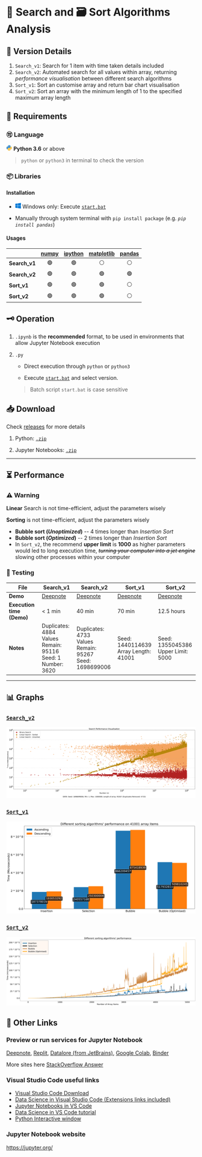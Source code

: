 # 🔎 Search and 🗃 Sort Algorithms Analysis

## 🧩 Version Details

1. `Search_v1`: Search for 1 item with time taken details included
2. `Search_v2`: Automated search for all values within array, returning *performance visualisation* between different search algorithms
3. `Sort_v1`: Sort an customise array and return bar chart visualisation
4. `Sort_v2`: Sort an array with the minimum length of 1 to the specified maximum array length

## 📍 Requirements

### 🉑 Language

<img src="./Others/python.png" alt="Windows icon" width=15> **Python 3.6** or above

> `python` or `python3` in terminal to check the version

### 📦 Libraries

#### Installation

- <img src="./Others/windows.png" alt="Windows icon" width=15> Windows only: Execute [`start.bat`][batch]

- Manually through system terminal with `pip install package` (e.g. *`pip install pandas`*)

#### Usages

| | [numpy](https://numpy.org/doc/stable/index.html) | [ipython](https://ipython.readthedocs.io/en/stable/) | [matplotlib](https://matplotlib.org/stable/index.html) | [pandas](https://pandas.pydata.org/pandas-docs/stable/index.html)
--- | :---: | :---: | :---: | :---:
**Search_v1** | 🟢 | 🟢 | ⚪ | ⚪
**Search_v2** | 🟢 | 🟢 | 🟢 | 🟢
**Sort_v1** | 🟢 | 🟢 | 🟢 | ⚪
**Sort_v2** | 🟢 | 🟢 | 🟢 | ⚪

## 🗝 Operation

1. `.ipynb` is the **recommended** format, to be used in environments that allow Jupyter Notebook execution

2. `.py`

    - Direct execution through `python` or `python3`

    - Execute [`start.bat`][batch] and select version.
    > Batch script `start.bat` is case sensitive

[batch]: start.bat

## 📥 Download

Check [releases](https://github.com/MinkDang/Search-and-Sort-Analysis/releases) for more details

1. Python: [`.zip`](https://github.com/MinkDang/Search-and-Sort-Analysis/releases/download/v1.0_Python/Search.and.Sort.Analysis.Python.zip)

2. Jupyter Notebooks: [`.zip`](https://github.com/MinkDang/Search-and-Sort-Analysis/releases/download/v1.0_Jupyter-Notebook/Search.and.Sort.Analysis.Jupyter.Notebooks.zip)
---

## ⏳ Performance

### ⚠ Warning

**Linear** Search is not time-efficient, adjust the parameters wisely

**Sorting** is not time-efficient, adjust the parameters wisely

- **Bubble sort (*Unoptimized*)** -- 4 times longer than *Insertion Sort*
- **Bubble sort (*Optimized*)** -- 2 times longer than *Insertion Sort*
- In `Sort_v2`, the recommend **upper limit** is **1000** as higher parameters would led to long execution time, ~~*turning your computer into a jet engine*~~ slowing other processes within your computer

### 💊 Testing

| **File** | Search_v1 | Search_v2 | Sort_v1 | Sort_v2 |
|---|---|---|---|---|
| **Demo** | [Deepnote](https://deepnote.com/project/Search-and-Sort-Analysis-eUaFHUuuT5acWy-01VhYnA/%2FSearch_v1.ipynb) | [Deepnote](https://deepnote.com/project/Search-and-Sort-Analysis-eUaFHUuuT5acWy-01VhYnA/%2FSearch_v2.ipynb) | [Deepnote](https://deepnote.com/project/Search-and-Sort-Analysis-eUaFHUuuT5acWy-01VhYnA/%2FSort_v1.ipynb) | [Deepnote](https://deepnote.com/project/Search-and-Sort-Analysis-eUaFHUuuT5acWy-01VhYnA/%2FSort_v2.ipynb) |
| **Execution time (Demo)** | < 1 min | 40 min | 70 min | 12.5 hours |
| **Notes** | Duplicates: 4884</br>Values Remain: 95116</br>Seed: 1</br>Number: 3620 | Duplicates: 4733 </br> Values Remain: 95267 </br> Seed: 1698699006 | Seed: 1440114639 </br> Array Length: 41001 | Seed: 1355045386 </br> Upper Limit: 5000 |

---

## 📊 Graphs

### [`Search_v2`](./Graphs/Search%20Comparison.png)

![Binary vs Linear Search](./Graphs/Search%20Comparison.png)

### [`Sort_v1`](./Graphs/Sort_v1%20comparison.png)

![41001 Array Sorting Performance](./Graphs/Sort_v1%20comparison.png)

### [`Sort_v2`](./Graphs/Sort_v2%20comparison.png)

![Different Sorting Algorithms' Performance](./Graphs/Sort_v2%20comparison.png)

## 📎 Other Links

### **Preview or run services** for Jupyter Notebook

[Deepnote](https://deepnote.com/), [Replit](https://replit.com/), [Datalore (from JetBrains)](https://datalore.jetbrains.com/), [Google Colab](https://colab.research.google.com/), [Binder](https://mybinder.org/)

More sites here [StackOverflow Answer](https://stackoverflow.com/a/48501883/14046889)

### Visual Studio Code useful links

- [Visual Studio Code Download](https://code.visualstudio.com/)
- [Data Science in Visual Studio Code (Extensions links included)](https://code.visualstudio.com/docs/datascience/overview)
- [Jupyter Notebooks in VS Code](https://code.visualstudio.com/docs/datascience/jupyter-notebooks)
- [Data Science in VS Code tutorial](https://code.visualstudio.com/docs/datascience/data-science-tutorial)
- [Python Interactive window](https://code.visualstudio.com/docs/python/jupyter-support-py)

### Jupyter Notebook website

<https://jupyter.org/>
